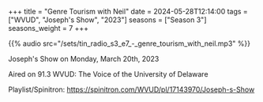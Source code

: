 +++
title = "Genre Tourism with Neil"
date = 2024-05-28T12:14:00
tags = ["WVUD", "Joseph's Show", "2023"]
seasons = ["Season 3"]
seasons_weight = 7
+++

{{% audio src="/sets/tin_radio_s3_e7_-_genre_tourism_with_neil.mp3" %}}

Joseph's Show on Monday, March 20th, 2023

Aired on 91.3 WVUD: The Voice of the University of Delaware

Playlist/Spinitron: https://spinitron.com/WVUD/pl/17143970/Joseph-s-Show

